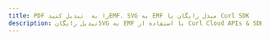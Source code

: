 ---title: PDF را به  تبدیل کنیدEMF، SVG به EMF مبدل رایگان یا Curl SDKdescription: تبدیل رایگانSVG به EMF با استفاده از Curl Cloud APIs & SDK همچنین اسناد PDF را در Cloud ایجاد، ویرایش و رندر کنید.---